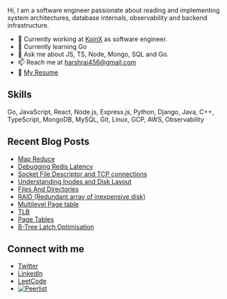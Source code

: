 Hi, I am a software engineer passionate about reading and implementing system architectures, database internals, observability and backend infrastructure.

- 🏢 Currently working at [KoinX](https://www.koinx.com/in) as software engineer.
- 🌱 Currently learning Go
- 💬 Ask me about JS, TS, Node, Mongo, SQL and Go.
- 📫 Reach me at harshrai456@gmail.com
- 📄 [My Resume](https://drive.google.com/file/d/1rwm7D9MmWxb92kk8FEsfj3FEGBWY0lzX/view?usp=sharing)

## Skills

Go, JavaScript, React, Node.js, Express.js, Python, Django, Java, C++, TypeScript, MongoDB, MySQL, Git, Linux, GCP, AWS, Observability

## Recent Blog Posts

<!--START_SECTION:feed-->
* [Map Reduce](https://harshrai654.github.io/blogs/map-reduce/)
* [Debugging Redis Latency](https://harshrai654.github.io/blogs/debugging-redis-latency/)
* [Socket File Descriptor and TCP connections](https://harshrai654.github.io/blogs/socket-file-descriptor-and-tcp-connections/)
* [Understanding Inodes and Disk Layout](https://harshrai654.github.io/blogs/file-system-implementation/)
* [Files And Directories](https://harshrai654.github.io/blogs/files-and-directories/)
* [RAID (Redundant array of inexpensive disk)](https://harshrai654.github.io/blogs/raid-redundant-array-of-inexpensive-disk/)
* [Multilevel Page table](https://harshrai654.github.io/blogs/multilevel-page-table/)
* [TLB](https://harshrai654.github.io/blogs/tlb/)
* [Page Tables](https://harshrai654.github.io/blogs/page-tables/)
* [B-Tree Latch Optimisation](https://harshrai654.github.io/blogs/b-tree-latch-optimisation/)
<!--END_SECTION:feed-->

## Connect with me

- [Twitter](https://twitter.com/harshrai3)
- [LinkedIn](https://linkedin.com/in/harshraitth)
- [LeetCode](https://www.leetcode.com/harshtth)
- [![Peerlist](https://github-readme-badge.peerlist.io/api/ttharsh?style=social)](https://peerlist.io/ttharsh)
